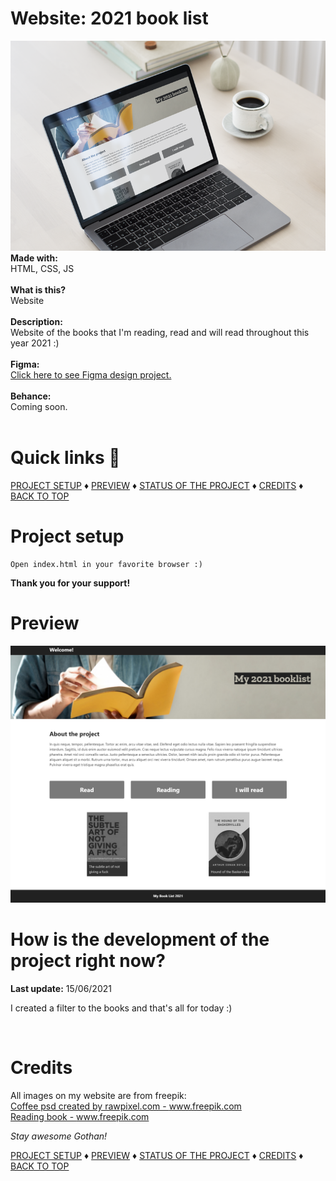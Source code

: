 # Website: 2021 book list
<img src="./src/img/booklist.png" />
<b>Made with:</b><br/>
HTML, CSS, JS
<br/><br/>
<b>What is this?</b><br/>
Website
<br/><br/>
<b>Description:</b><br/>
Website of the books that I'm reading, read and will read throughout this year 2021 :)
<br/><br/>
<b>Figma:</b><br/>
<a href="https://www.figma.com/file/nkkhiIBSyeoYDbzSCq3Goq/Github-Booklist-2021?node-id=0%3A1" target="_blank">
    Click here to see Figma design project.
</a>
<br/><br/>
<b>Behance:</b><br/>
Coming soon.
<br/><br/>

# Quick links &#128150;
  
[PROJECT SETUP](#Project-setup) &diams; [PREVIEW](#Preview) &diams; [STATUS OF THE PROJECT](#How-is-the-development-of-the-project-right-now) &diams; [CREDITS](#Credits) &diams; [BACK TO TOP](#Website-2021-book-list)


# Project setup
```
Open index.html in your favorite browser :)
```

<b>Thank you for your support!</b>

# Preview
<img src="./src/img/screenshot.png" alt="What the fuck is going on here?" />


# How is the development of the project right now?
<b>Last update:</b> 15/06/2021

I created a filter to the books and that's all for today :)

<br/>

# Credits

All images on my website are from freepik:
<br>
<a href='https://www.freepik.com/psd/coffee'>Coffee psd created by rawpixel.com - www.freepik.com</a>
<br>
<a href="https://www.freepik.com/premium-photo/reading-book-education-learning-reading-concept_2801822.htm">Reading book - www.freepik.com</a>

<i>Stay awesome Gothan!</i>
  
[PROJECT SETUP](#Project-setup) &diams; [PREVIEW](#Preview) &diams; [STATUS OF THE PROJECT](#How-is-the-development-of-the-project-right-now) &diams; [CREDITS](#Credits) &diams; [BACK TO TOP](#Website-2021-book-list)
